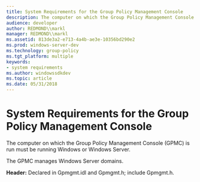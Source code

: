 ```yaml
---
title: System Requirements for the Group Policy Management Console
description: The computer on which the Group Policy Management Console (GPMC) is run must be running Windows or Windows Server.
audience: developer
author: REDMOND\\markl
manager: REDMOND\\markl
ms.assetid: 813de3a2-e713-4a4b-ae3e-10356bd290e2
ms.prod: windows-server-dev
ms.technology: group-policy
ms.tgt_platform: multiple
keywords:
- system requirements
ms.author: windowssdkdev
ms.topic: article
ms.date: 05/31/2018
---
```


# System Requirements for the Group Policy Management Console

The computer on which the Group Policy Management Console (GPMC) is run must be running Windows or Windows Server.

The GPMC manages Windows Server domains.

**Header:** Declared in Gpmgmt.idl and Gpmgmt.h; include Gpmgmt.h.

 

 




